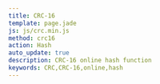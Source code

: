 ```yaml
---
title: CRC-16
template: page.jade
js: js/crc.min.js
method: crc16
action: Hash
auto_update: true
description: CRC-16 online hash function
keywords: CRC,CRC-16,online,hash
---
```


